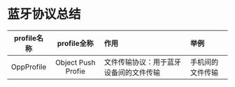 # 蓝牙协议总结

| profile名称 | profile全称 | 作用 | 举例 |
| :--------: | :--------: | :--  | :----- | 
| OppProfile | Object Push Profie | 文件传输协议：用于蓝牙设备间的文件传输 | 手机间的文件传输 |
